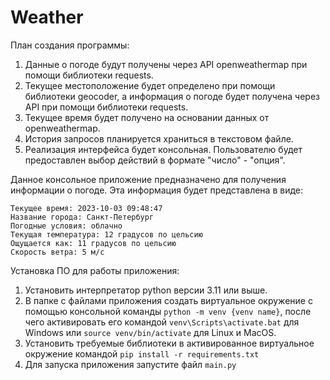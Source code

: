 # Weather

План создания программы:

1. Данные о погоде будут получены через API openweathermap при помощи библиотеки requests.
2. Текущее местоположение будет определено при помощи библиотеки geocoder, а информация о погоде будет получена через
   API при помощи библиотеки requests.
3. Текущее время будет получено на основании данных от openweathermap.
4. История запросов планируется храниться в текстовом файле.
5. Реализация интерфейса будет консольная. Пользователю будет предоставлен выбор действий в формате "число" - "опция".

Данное консольное приложение предназначено для получения информации о погоде.
Эта информация будет представлена в виде:

```
Текущее время: 2023-10-03 09:48:47
Название города: Санкт-Петербург
Погодные условия: облачно
Текущая температура: 12 градусов по цельсию
Ощущается как: 11 градусов по цельсию
Скорость ветра: 5 м/c
```

Установка ПО для работы приложения:

1. Установить интерпретатор python версии 3.11 или выше.
2. В папке с файлами приложения создать виртуальное окружение с помощью консольной команды `python -m venv {venv name}`,
   после чего активировать его командой `venv\Scripts\activate.bat` для Windows или `source venv/bin/activate` для Linux
   и MacOS.
3. Установить требуемые библиотеки в активированное виртуальное окружение командой `pip install -r requirements.txt`
4. Для запуска приложения запустите файл `main.py`
